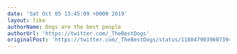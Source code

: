 ```yaml
---
date: 'Sat Oct 05 13:45:09 +0000 2019'
layout: like
authorName: Dogs are the best people
authorUrl: 'https://twitter.com/_TheBestDogs'
originalPost: 'https://twitter.com/_TheBestDogs/status/1180479039607394305'
---
```

